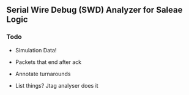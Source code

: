 ## Serial Wire Debug (SWD) Analyzer for Saleae Logic ##

### Todo

* Simulation Data!

* Packets that end after ack
* Annotate turnarounds
* List things? Jtag analyser does it
